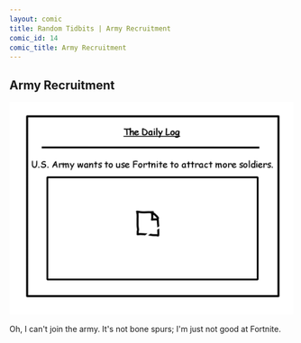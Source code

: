 ```yaml
---
layout: comic
title: Random Tidbits | Army Recruitment
comic_id: 14
comic_title: Army Recruitment
---
```


## Army Recruitment

![](/assets/images/14.png)

Oh, I can't join the army. It's not bone spurs; I'm just not good at Fortnite.
